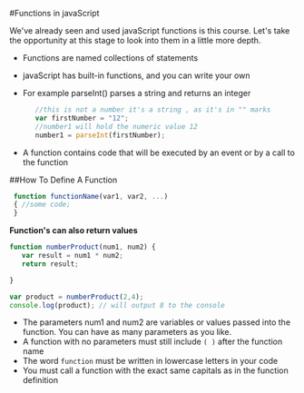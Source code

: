 #Functions in javaScript 

We've already seen and used javaScript functions is this course. Let's take the opportunity at this stage to look into them in a little more depth.  

* Functions are named collections of statements
* javaScript has built-in functions, and you can write your own
* For example parseInt() parses a string and returns an integer

	```javascript 
	   //this is not a number it's a string , as it's in "" marks 
	   var firstNumber = "12"; 	  
	   //number1 will hold the numeric value 12
	   number1 = parseInt(firstNumber); 	   
	
	```
*  A function contains code that will be executed by an event or by a call to the function


##How To Define A Function 

```javascript
 function functionName(var1, var2, ...)
 { //some code;
 }

```

**Function's can also return values**

```javascript
function numberProduct(num1, num2) {
   var result = num1 * num2;
   return result;

}

var product = numberProduct(2,4);
console.log(product); // will output 8 to the console

```

* The parameters num1 and num2 are variables or values passed into the function. You can have as many parameters as you like.
* A function with no parameters must still include `( )` after the function name
* The word `function` must be written in lowercase letters in your code 
* You must call a function with the exact same capitals as in the function definition